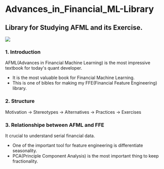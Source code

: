 # Advances_in_Financial_ML-Library
## Library for Studying AFML and its Exercise.

<img src="https://www.google.com/imgres?imgurl=https%3A%2F%2Fimage.yes24.com%2Fmomo%2FTopCate0005%2Fkepub%2FL_868129.jpg&imgrefurl=http%3A%2F%2Fwww.yes24.com%2FProduct%2FGoods%2F58975917&tbnid=M-7GYLoxn4PRPM&vet=12ahUKEwjAje7w1Yj9AhWFPXAKHQLSB80QMygAegUIARCgAQ..i&docid=QgsIUpUElvlIpM&w=270&h=400&q=advances%20in%20financial%20machine%20learning&ved=2ahUKEwjAje7w1Yj9AhWFPXAKHQLSB80QMygAegUIARCgAQ">

### 1. Introduction

AFML(Advances in Financial Machine Learning) is the most impressive textbook for today's quant developer.
- It is the most valuable book for Financial Machine Learning.
- This is one of bibles for making my FFE(Financial Feature Engineering) library.

### 2. Structure
Motivation -> Stereotypes -> Alternatives -> Practices -> Exercises

### 3. Relationshipe between AFML and FFE
It crucial to understand serial financial data.
- One of the important tool for feature engineering is differentiate seasonality.
- PCA(Principle Component Analysis) is the most important thing to keep fractionality.
